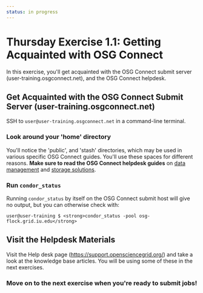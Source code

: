 ```yaml
---
status: in progress
---
```


Thursday Exercise 1.1: Getting Acquainted with OSG Connect
==========================================================


In this exercise, you'll get acquainted with the OSG Connect submit server (user-training.osgconnect.net), and the OSG Connect helpdesk.

Get Acquainted with the OSG Connect Submit Server (user-training.osgconnect.net)
--------------------------------------------------------------------------------

SSH to `user@user-training.osgconnect.net` in a command-line terminal.

### Look around your 'home' directory

You'll notice the 'public', and 'stash' directories, which may be used in various specific OSG Connect guides. You'll use these spaces for different reasons. **Make sure to read the OSG Connect helpdesk guides** on [data management](https://support.opensciencegrid.org/support/solutions/articles/12000006512-guidelines-for-data-managment-in-osg-storage-and-transfer) and [storage solutions](https://support.opensciencegrid.org/support/solutions/articles/12000002985-storage-solutions-on-osg-home-stash-and-public).

### Run `condor_status`

Running `condor_status` by itself on the OSG Connect submit host will give no output, but you can otherwise check with:

``` console
user@user-training $ <strong>condor_status -pool osg-flock.grid.iu.edu</strong>
```

Visit the Helpdesk Materials
----------------------------

Visit the Help desk page (<https://support.opensciencegrid.org/>) and take a look at the knowledge base articles. You will be using some of these in the next exercises.

### Move on to the next exercise when you're ready to submit jobs!

